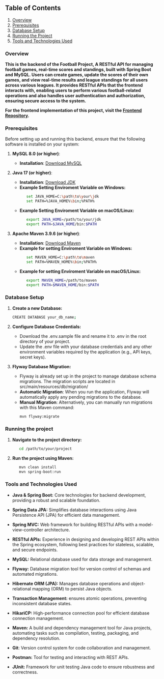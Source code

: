 ## Table of Contents

1. [Overview](#overview)
2. [Prerequisites](#prerequisites)
3. [Database Setup](#database-setup)
4. [Running the Project](#running-the-project)
5. [Tools and Technologies Used](#tools-and-technologies-used)

### Overview
**This is the backend of the Football Project, A RESTful API for managing football games, real-time scores and standings, built with Spring Boot and MySQL.
Users can create games, update the scores of their own games, and view real-time results and league standings for all users across various leagues.
It provides RESTful APIs that the frontend interacts with,
enabling users to perform various football-related operations and also handles user authentication and authorization, ensuring secure access to the system.**

**For the frontend implementation of this project, visit the [Frontend Repository]([https://github.com/your-frontend-repo-link](https://github.com/Full-Stack-ArielSemel/football-project-frontend)).**

### Prerequisites
Before setting up and running this backend, ensure that the following software is installed on your system:

1. **MySQL 8.0 (or higher)**:
    - **Installation**: [Download MySQL](https://dev.mysql.com/downloads/installer)
      
2. **Java 17 (or higher)**:
   - **Installation**: [Download JDK](https://www.oracle.com/java/technologies/downloads/?er=221886)
   - **Example Setting Enviroment Variable on Windows:**
     ```bash
        set JAVA_HOME=C:\path\to\your\jdk
        set PATH=%JAVA_HOME%\bin;%PATH%
   - **Example Setting Enviroment Variable on macOS/Linux:**
      ```bash
         export JAVA_HOME=/path/to/your/jdk
         export PATH=$JAVA_HOME/bin:$PATH

3. **Apache Maven 3.9.6 (or higher)**:
   - **Installation**: [Download Maven](https://maven.apache.org/download.cgi)
   - **Example for setting Enviroment Variable on Windows:**
     ```bash
        set MAVEN_HOME=C:\path\to\maven
        set PATH=%MAVEN_HOME%\bin;%PATH%
   - **Example for setting Enviroment Variable on macOS/Linux:**
     ```bash
        export MAVEN_HOME=/path/to/maven
        export PATH=$MAVEN_HOME/bin:$PATH

### Database Setup
1. **Create a new Database:**
   ```bash
   CREATE DATABASE your_db_name;
   
2. **Configure Database Credentials:**
   - Download the .env.sample file and rename it to .env in the root directory of your project.
   - Update the .env file with your database credentials and any other environment variables required by the application (e.g., API keys, secret keys).
     
3. **Flyway Database Migration:**
   - Flyway is already set up in the project to manage database schema migrations. The migration scripts are located in src/main/resources/db/migration/
   - **Automatic Migration**: When you run the application, Flyway will automatically apply any pending migrations to the database.
   - **Manual Migration**: Alternatively, you can manually run migrations with this Maven command:
     ```bash
     mvn flyway:migrate
     
### Running the project

1. **Navigate to the project directory:**
   ```bash
      cd /path/to/your/project
   
2. **Run the project using Maven:**
   ```bash
      mvn clean install
      mvn spring-boot:run

### Tools and Technologies Used

- **Java & Spring Boot:**
    Core technologies for backend development, providing a robust and scalable foundation.

- **Spring Data JPA:** Simplifies database interactions using Java Persistence API (JPA) for efficient data management.

- **Spring MVC:** Web framework for building RESTful APIs with a model-view-controller architecture.
  
- **RESTful APIs:** Experience in designing and developing REST APIs within the Spring ecosystem, following best practices for stateless, scalable, and secure endpoints.
  
- **MySQL:** Relational database used for data storage and management.

- **Flyway:** Database migration tool for version control of schemas and automated migrations.

- **Hibernate ORM (JPA):** Manages database operations and object-relational mapping (ORM) to persist Java objects.
  
- **Transaction Management:** ensures atomic operations, preventing inconsistent database states.

- **HikariCP:** High-performance connection pool for efficient database connection management.

- **Maven:** A build and dependency management tool for Java projects, automating tasks such as compilation, testing, packaging, and dependency resolution.

- **Git**: Version control system for code collaboration and management.

- **Postman:** Tool for testing and interacting with REST APIs.

- **JUnit:** Framework for unit testing Java code to ensure robustness and correctness.
